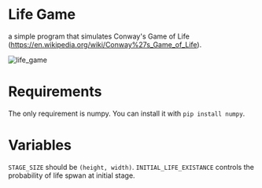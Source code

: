 # Life Game
a simple program that simulates Conway's Game of Life (https://en.wikipedia.org/wiki/Conway%27s_Game_of_Life).

![life_game](https://github.com/oskn-fish/life_game/assets/38512493/4bcb9d68-ff3b-471f-9618-8dcc32a99bd6)

# Requirements
The only requirement is numpy. You can install it with `pip install numpy`.

# Variables
`STAGE_SIZE` should be `(height, width)`.
`INITIAL_LIFE_EXISTANCE` controls the probability of life spwan at initial stage.


